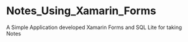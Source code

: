 # Notes_Using_Xamarin_Forms
A Simple Application developed Xamarin Forms and SQL Lite for taking Notes
